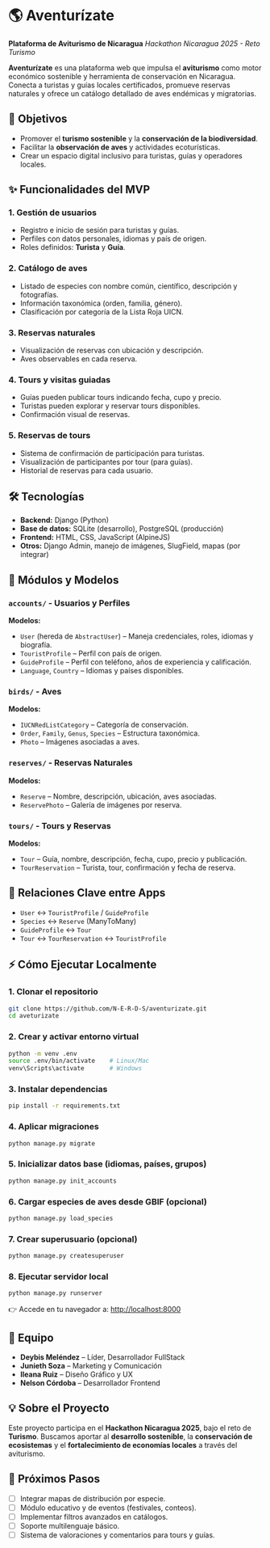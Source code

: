 # 🌎 Aventurízate

**Plataforma de Aviturismo de Nicaragua**
_Hackathon Nicaragua 2025 - Reto Turismo_

**Aventurízate** es una plataforma web que impulsa el **aviturismo** como motor económico sostenible y herramienta de conservación en Nicaragua.
Conecta a turistas y guías locales certificados, promueve reservas naturales y ofrece un catálogo detallado de aves endémicas y migratorias.

## 🚀 Objetivos

- Promover el **turismo sostenible** y la **conservación de la biodiversidad**.
- Facilitar la **observación de aves** y actividades ecoturísticas.
- Crear un espacio digital inclusivo para turistas, guías y operadores locales.

## ✨ Funcionalidades del MVP

### 1. Gestión de usuarios

- Registro e inicio de sesión para turistas y guías.
- Perfiles con datos personales, idiomas y país de origen.
- Roles definidos: **Turista** y **Guía**.

### 2. Catálogo de aves

- Listado de especies con nombre común, científico, descripción y fotografías.
- Información taxonómica (orden, familia, género).
- Clasificación por categoría de la Lista Roja UICN.

### 3. Reservas naturales

- Visualización de reservas con ubicación y descripción.
- Aves observables en cada reserva.

### 4. Tours y visitas guiadas

- Guías pueden publicar tours indicando fecha, cupo y precio.
- Turistas pueden explorar y reservar tours disponibles.
- Confirmación visual de reservas.

### 5. Reservas de tours

- Sistema de confirmación de participación para turistas.
- Visualización de participantes por tour (para guías).
- Historial de reservas para cada usuario.

## 🛠️ Tecnologías

- **Backend:** Django (Python)
- **Base de datos:** SQLite (desarrollo), PostgreSQL (producción)
- **Frontend:** HTML, CSS, JavaScript (AlpineJS)
- **Otros:** Django Admin, manejo de imágenes, SlugField, mapas (por integrar)

## 🧩 Módulos y Modelos

### `accounts/` - Usuarios y Perfiles

**Modelos:**

- `User` (hereda de `AbstractUser`) – Maneja credenciales, roles, idiomas y biografía.
- `TouristProfile` – Perfil con país de origen.
- `GuideProfile` – Perfil con teléfono, años de experiencia y calificación.
- `Language`, `Country` – Idiomas y países disponibles.

### `birds/` - Aves

**Modelos:**

- `IUCNRedListCategory` – Categoría de conservación.
- `Order`, `Family`, `Genus`, `Species` – Estructura taxonómica.
- `Photo` – Imágenes asociadas a aves.

### `reserves/` - Reservas Naturales

**Modelos:**

- `Reserve` – Nombre, descripción, ubicación, aves asociadas.
- `ReservePhoto` – Galería de imágenes por reserva.

### `tours/` - Tours y Reservas

**Modelos:**

- `Tour` – Guía, nombre, descripción, fecha, cupo, precio y publicación.
- `TourReservation` – Turista, tour, confirmación y fecha de reserva.

## 🔗 Relaciones Clave entre Apps

- `User` ↔ `TouristProfile` / `GuideProfile`
- `Species` ↔ `Reserve` (ManyToMany)
- `GuideProfile` ↔ `Tour`
- `Tour` ↔ `TourReservation` ↔ `TouristProfile`

## ⚡ Cómo Ejecutar Localmente

### 1. Clonar el repositorio

```bash
git clone https://github.com/N-E-R-D-S/aventurizate.git
cd aveturizate
```

### 2. Crear y activar entorno virtual

```bash
python -m venv .env
source .env/bin/activate    # Linux/Mac
venv\Scripts\activate       # Windows
```

### 3. Instalar dependencias

```bash
pip install -r requirements.txt
```

### 4. Aplicar migraciones

```bash
python manage.py migrate
```

### 5. Inicializar datos base (idiomas, países, grupos)

```bash
python manage.py init_accounts
```

### 6. Cargar especies de aves desde GBIF (opcional)

```bash
python manage.py load_species
```

### 7. Crear superusuario (opcional)

```bash
python manage.py createsuperuser
```

### 8. Ejecutar servidor local

```bash
python manage.py runserver
```

👉 Accede en tu navegador a: [http://localhost:8000](http://localhost:8000)

## 👥 Equipo

- **Deybis Meléndez** – Líder, Desarrollador FullStack
- **Junieth Soza** – Marketing y Comunicación
- **Ileana Ruiz** – Diseño Gráfico y UX
- **Nelson Córdoba** – Desarrollador Frontend

## 💡 Sobre el Proyecto

Este proyecto participa en el **Hackathon Nicaragua 2025**, bajo el reto de **Turismo**.
Buscamos aportar al **desarrollo sostenible**, la **conservación de ecosistemas** y el **fortalecimiento de economías locales** a través del aviturismo.

## 📌 Próximos Pasos

- [ ] Integrar mapas de distribución por especie.
- [ ] Módulo educativo y de eventos (festivales, conteos).
- [ ] Implementar filtros avanzados en catálogos.
- [ ] Soporte multilenguaje básico.
- [ ] Sistema de valoraciones y comentarios para tours y guías.

